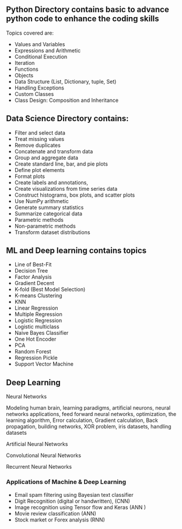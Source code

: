 ## **Python Directory contains basic to advance python code to enhance the coding skills**

Topics covered are:

- Values and Variables
- Expressions and Arithmetic
- Conditional Execution
- Iteration
- Functions
- Objects
- Data Structure (List, Dictionary, tuple, Set)
- Handling Exceptions
- Custom Classes
- Class Design: Composition and Inheritance

## **Data Science** **Directory** **contains:** 

- Filter and select data
- Treat missing values 
- Remove duplicates 
- Concatenate and transform data 
- Group and aggregate data 
- Create standard line, bar, and pie plots
- Define plot elements 
- Format plots 
- Create labels and annotations, 
- Create visualizations from time series data
- Construct histograms, box plots, and scatter plots
- Use NumPy arithmetic
- Generate summary statistics 
- Summarize categorical data
- Parametric methods 
- Non-parametric methods 
- Transform dataset distributions 



## ML and Deep learning contains topics

- Line of Best-Fit
- Decision Tree
- Factor Analysis
- Gradient Decent
- K-fold (Best Model Selection)
- K-means Clustering
- KNN
- Linear Regression
- Multiple Regression
- Logistic Regression
- Logistic multiclass
- Naive Bayes Classifier
- One Hot Encoder
- PCA
- Random Forest
- Regression Pickle
- Support Vector Machine 

## Deep Learning

Neural Networks

Modeling human brain, learning paradigms, artificial neurons, neural networks applications, feed forward neural networks, optimization, the learning algorithm, Error calculation, Gradient calculation, Back propagation, building networks, XOR problem, iris datasets, handling datasets

Artificial  Neural Networks 

Convolutional Neural Networks

Recurrent  Neural Networks



### **Applications of Machine & Deep Learning**

- Email spam filtering using Bayesian text classifier 
- Digit Recognition (digital or handwritten), (CNN)
-  Image recognition using Tensor flow and Keras (ANN ) 
- Movie review classification (ANN)
- Stock market   or Forex analysis (RNN) 

 














  
